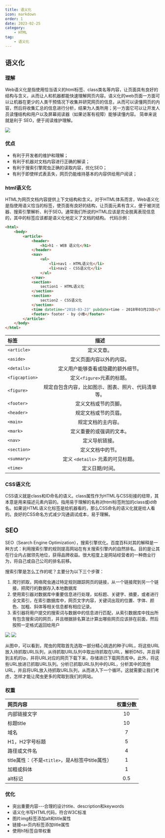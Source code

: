 ```yaml
---
title: 语义化
icon: markdown
order: 1
date: 2023-02-25
category:
    - HTML
tag:
    - 语义化
---
```


## 语义化

### 理解

Web语义化是指使用恰当语义的html标签、class类名等内容，让页面具有良好的结构与含义，从而让人和机器都能快速理解网页内容。语义化的web页面一方面可以让机器在更少的人类干预情况下收集并研究网页的信息，从而可以读懂网页的内容，然后将收集汇总的信息进行分析，结果为人类所用；另一方面它可以让开发人员读懂结构和用户以及屏幕阅读器（如果访客有视障）能够读懂内容。 简单来说就是利于 SEO，便于阅读维护理解。

![ ](/img/study/html/seo.jpg)

### 优点

- 有利于开发者的维护和理解；
- 有利于机器对文档内容进行正确的解读；
- 有利于搜索引擎爬虫正确的读取内容，优化SEO；
- 有利于即使样式表丢失，网页仍能维持基本的内容供给用户阅读；

### html语义化

HTML为网页文档内容提供上下文结构和含义。对于HTML体系而言，Web语义化是指使用语义恰当的标签，使页面有良好的结构，让页面元素有含义，便于被浏览器、搜索引擎解析、利于SEO。通常我们所说的HTML应该是完全脱离表现信息的，其中的标签应该都是语义化地定义了文档的结构。 代码示例：

```html
<html>
    <body>
        <article>
            <header>
                <h1>h1 - WEB 语义化</h1>
            </header>
            <nav>
                <ul>
                    <li>nav1 - HTML语义化</li>
                    <li>nav2 - CSS语义化</li>
                </ul>
            </nav>
            <section>
                section1 - HTML语义化
            </section>
            <section>
                section2 - CSS语义化
            </section>
            <time datetime="2018-03-23" pubdate>time - 2018年03月23日</time>
            <footer> footer - by 小维</footer>
        </article>
    </body>
</html>
```

|标签 |描述|
| :-- | :--: |
|`<article>`| 定义文章。|
|`<aside>`| 定义页面内容以外的内容。|
|`<details>`|定义用户能够查看或隐藏的额外细节。|
|`<figcaption>`| 定义` <figure> `元素的标题。|
|`<figure>`| 规定自包含内容，比如图示、图表、照片、代码清单等。|
|`<footer>`| 定义文档或节的页脚。|
|`<header>`| 规定文档或节的页眉。|
|`<main>`| 规定文档的主内容。|
|`<mark>`| 定义重要的或强调的文本。|
|`<nav>`| 定义导航链接。|
|`<section>`| 定义文档中的节。|
|`<summary>`| 定义 `<details>` 元素的可见标题。|
|`<time>`| 定义日期/时间。|

### CSS语义化

CSS语义就是class和ID命名的语义。class属性作为HTML与CSS衔接的纽带，其本意是用来描述元素内容的。指用易于理解的名称对html标签附加的class或id命名。如果说HTML语义化标签是给机器看的，那么CSS命名的语义化就是给人看的。良好的CSS命名方式减少沟通调试成本，易于理解。

## SEO

SEO（Search Engine Optimization），搜索引擎优化。百度百科对其的解释是一种方式：利用搜索引擎的规则提高网站在有关搜索引擎内的自然排名。目的是让其在行业内占据领先地位，获得品牌收益。很大程度上是网站经营者的一种商业行为，将自己或自己公司的排名前移。

搜索引擎是怎么工作的呢？主要分为以下三个步骤：

1. 爬行抓取，网络爬虫通过特定规则跟踪网页的链接，从一个链接爬到另一个链接，把爬行的数据存入本地数据库
2. 使用索引器对数据库中重要信息进行处理，如标题、关键字、摘要，或者进行全文索引，在索引数据库中，网页文字内容，关键词出现的位置、字体、颜色、加粗、斜体等相关信息都有相应记录。
3. 索引器将用户提交的搜索词与数据中的信息进行匹配，从索引数据库中找出所有包含搜索词的网页，并且根据排名算法计算出哪些网页应该排在前面，然后按照一定格式返回给用户

![ ](/img/study/html/seo1.jpg)
![ ](/img/study/html/seo2.jpg)

从图中，可以看到，爬虫的爬取首先选取一部分精心挑选的种子URL，将这些URL放入待抓取URL队列，从待抓取URL队列中取出待抓取在URL，解析DNS，并且得到主机的ip，并将URL对应的网页下载下来，存储进已下载网页库中。此外，将这些URL放进已抓取URL队列。分析已抓取URL队列中的URL，分析其中的其他URL，并且将URL放入待抓取URL队列，从而进入下一个循环。这就需要让我们考虑，怎样才能让爬虫更多的爬取到我们的网站。

### 权重

|网页内容 |权重分数|
| :-- | :--: |
|内部链接文字| 10|
|标题title| 10|
|域名| 7 |
|H1，H2字号标题| 5 |
|路径或文件名| 4|
|title属性：（不是`<title>`，是A标签中title属性）| 1|
|加粗或斜体| 1|
|alt标记| 0.5|

### 优化

- 突出重要内容---合理的设计title、description和keywords
- 语义化书写HTML代码，符合W3C标准
- 图片img标签添加alt和title属性
- 链接`<a>`页内标签添加title属性
- 使用h1标签自带权重
